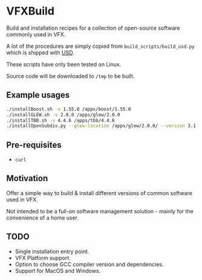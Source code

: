 # VFXBuild

Build and installation recipes for a collection of open-source software commonly used in VFX.

A lot of the procedures are simply copied from `build_scripts/build_usd.py` which is shipped with [USD](https://github.com/PixarAnimationStudios).

These scripts have only been tested on Linux.

Source code will be downloaded to `/tmp` to be built.

## Example usages

```bash
./installBoost.sh -v 1.55.0 /apps/boost/1.55.0
./installGLEW.sh -v 2.0.0 /apps/glew/2.0.0
./installTBB.sh -v 4.4.6 /apps/tbb/4.4.6
./installOpenSubdiv.py --glew-location /apps/glew/2.0.0/ --version 3.1.1 /apps/opensubdiv/3.1.1
```

## Pre-requisites

- `curl`


## Motivation

Offer a simple way to build & install different versions of common software used in VFX.  

Not intended to be a full-on software management solution - mainly for the convenience of a home user.


## TODO

- Single installation entry point.
- VFX Platform support.
- Option to choose GCC compiler version and dependencies.
- Support for MacOS and Windows.
